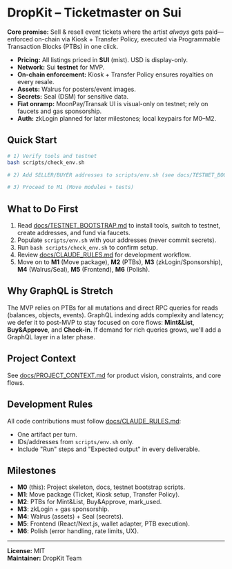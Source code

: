 # DropKit – Ticketmaster on Sui

**Core promise:** Sell & resell event tickets where the artist *always* gets paid—enforced on-chain via Kiosk + Transfer Policy, executed via Programmable Transaction Blocks (PTBs) in one click.

- **Pricing:** All listings priced in **SUI** (mist). USD is display-only.
- **Network:** Sui **testnet** for MVP.
- **On-chain enforcement:** Kiosk + Transfer Policy ensures royalties on every resale.
- **Assets:** Walrus for posters/event images.
- **Secrets:** Seal (DSM) for sensitive data.
- **Fiat onramp:** MoonPay/Transak UI is visual-only on testnet; rely on faucets and gas sponsorship.
- **Auth:** zkLogin planned for later milestones; local keypairs for M0–M2.

## Quick Start

```bash
# 1) Verify tools and testnet
bash scripts/check_env.sh

# 2) Add SELLER/BUYER addresses to scripts/env.sh (see docs/TESTNET_BOOTSTRAP.md)

# 3) Proceed to M1 (Move modules + tests)
```

## What to Do First

1. Read [docs/TESTNET_BOOTSTRAP.md](docs/TESTNET_BOOTSTRAP.md) to install tools, switch to testnet, create addresses, and fund via faucets.
2. Populate `scripts/env.sh` with your addresses (never commit secrets).
3. Run `bash scripts/check_env.sh` to confirm setup.
4. Review [docs/CLAUDE_RULES.md](docs/CLAUDE_RULES.md) for development workflow.
5. Move on to **M1** (Move package), **M2** (PTBs), **M3** (zkLogin/Sponsorship), **M4** (Walrus/Seal), **M5** (Frontend), **M6** (Polish).

## Why GraphQL is Stretch

The MVP relies on PTBs for all mutations and direct RPC queries for reads (balances, objects, events). GraphQL indexing adds complexity and latency; we defer it to post-MVP to stay focused on core flows: **Mint&List**, **Buy&Approve**, and **Check-in**. If demand for rich queries grows, we'll add a GraphQL layer in a later phase.

## Project Context

See [docs/PROJECT_CONTEXT.md](docs/PROJECT_CONTEXT.md) for product vision, constraints, and core flows.

## Development Rules

All code contributions must follow [docs/CLAUDE_RULES.md](docs/CLAUDE_RULES.md):
- One artifact per turn.
- IDs/addresses from `scripts/env.sh` only.
- Include "Run" steps and "Expected output" in every deliverable.

## Milestones

- **M0** (this): Project skeleton, docs, testnet bootstrap scripts.
- **M1**: Move package (Ticket, Kiosk setup, Transfer Policy).
- **M2**: PTBs for Mint&List, Buy&Approve, mark_used.
- **M3**: zkLogin + gas sponsorship.
- **M4**: Walrus (assets) + Seal (secrets).
- **M5**: Frontend (React/Next.js, wallet adapter, PTB execution).
- **M6**: Polish (error handling, rate limits, UX).

---

**License:** MIT  
**Maintainer:** DropKit Team